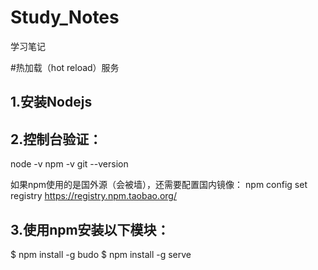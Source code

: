 # Study_Notes
学习笔记

#热加载（hot reload）服务

1.安装Nodejs
-

2.控制台验证：
-
  node -v
  npm -v
  git --version

如果npm使用的是国外源（会被墙），还需要配置国内镜像：
npm config set registry https://registry.npm.taobao.org/

3.使用npm安装以下模块：
  -
$ npm install -g budo 
$ npm install -g serve

